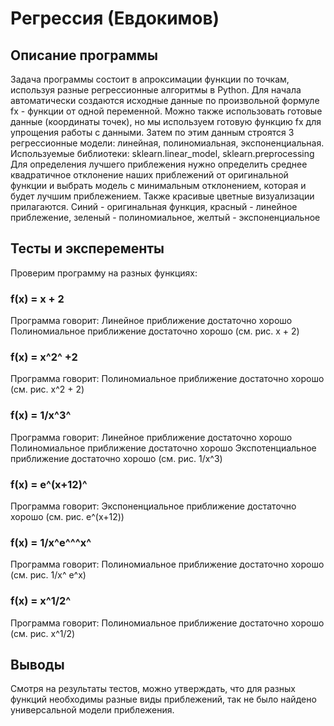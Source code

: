 # Регрессия (Евдокимов)
## Описание программы
Задача программы состоит в апроксимации функции по точкам, используя разные регрессионные алгоритмы в Python.
Для начала автоматически создаются исходные данные по произвольной формуле fx - функции от одной переменной. Можно также использовать готовые данные (координаты точек), но мы используем готовую функцию fx для упрощения работы с данными. 
Затем по этим данным строятся 3 регрессионные модели: линейная, полиномиальная, экспоненциальная. Используемые библиотеки: sklearn.linear_model, sklearn.preprocessing
Для определения лучшего приблежения нужно определить среднее квадратичное отклонение наших приблежений от оригинальной функции и выбрать модель с минимальным отклонением, которая и будет лучшим приблежением.
Также красивые цветные визуализации прилагаются.
Синий - оригинальная функция, красный - линейное приблежение, зеленый - полиномиальное, желтый - экспоненциальное
## Тесты и эксперементы
Проверим программу на разных функциях:
### f(x) = x + 2
Программа говорит:
Линейное приближение достаточно хорошо
Полиномиальное приближение достаточно хорошо
(см. рис. x + 2)
### f(x) = x^2^ +2 
Программа говорит:
Полиномиальное приближение достаточно хорошо
(см. рис. x^2 + 2)
### f(x) = 1/x^3^
Программа говорит:
Линейное приближение достаточно хорошо
Полиномиальное приближение достаточно хорошо
Экспотенциальное приближение достаточно хорошо
(см. рис. 1/x^3)
### f(x) = e^(x+12)^
Программа говорит:
Экспоненциальное приближение достаточно хорошо
(см. рис. e^(x+12))
### f(x) = 1/x^e^^^x^
Программа говорит:
Полиномиальное приближение достаточно хорошо
(см. рис. 1/x^  e^x)
### f(x) = x^1/2^
Программа говорит:
Полиномиальное приближение достаточно хорошо
(см. рис. x^1/2)

## Выводы
Смотря на результаты тестов, можно утверждать, что для разных функций необходимы разные виды приблежений, так не было найдено универсальной модели приблежения. 
